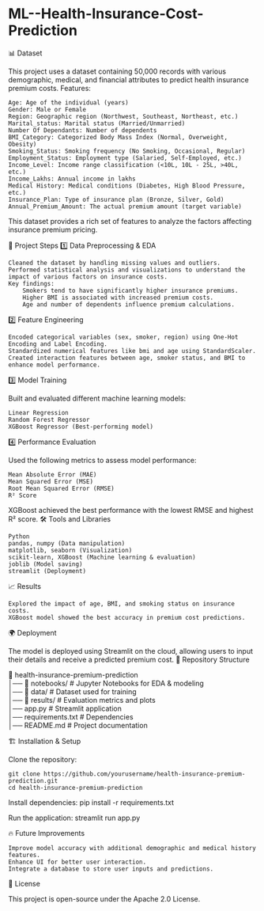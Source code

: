 # ML--Health-Insurance-Cost-Prediction
📊 Dataset

This project uses a dataset containing 50,000 records with various demographic, medical, and financial attributes to predict health insurance premium costs.
Features:

    Age: Age of the individual (years)
    Gender: Male or Female
    Region: Geographic region (Northwest, Southeast, Northeast, etc.)
    Marital_status: Marital status (Married/Unmarried)
    Number Of Dependants: Number of dependents
    BMI_Category: Categorized Body Mass Index (Normal, Overweight, Obesity)
    Smoking_Status: Smoking frequency (No Smoking, Occasional, Regular)
    Employment_Status: Employment type (Salaried, Self-Employed, etc.)
    Income_Level: Income range classification (<10L, 10L - 25L, >40L, etc.)
    Income_Lakhs: Annual income in lakhs
    Medical History: Medical conditions (Diabetes, High Blood Pressure, etc.)
    Insurance_Plan: Type of insurance plan (Bronze, Silver, Gold)
    Annual_Premium_Amount: The actual premium amount (target variable)

This dataset provides a rich set of features to analyze the factors affecting insurance premium pricing.

🚀 Project Steps
1️⃣ Data Preprocessing & EDA

    Cleaned the dataset by handling missing values and outliers.
    Performed statistical analysis and visualizations to understand the impact of various factors on insurance costs.
    Key findings:
        Smokers tend to have significantly higher insurance premiums.
        Higher BMI is associated with increased premium costs.
        Age and number of dependents influence premium calculations.

2️⃣ Feature Engineering

    Encoded categorical variables (sex, smoker, region) using One-Hot Encoding and Label Encoding.
    Standardized numerical features like bmi and age using StandardScaler.
    Created interaction features between age, smoker status, and BMI to enhance model performance.

3️⃣ Model Training

Built and evaluated different machine learning models:

    Linear Regression
    Random Forest Regressor
    XGBoost Regressor (Best-performing model)

4️⃣ Performance Evaluation

Used the following metrics to assess model performance:

    Mean Absolute Error (MAE)
    Mean Squared Error (MSE)
    Root Mean Squared Error (RMSE)
    R² Score

XGBoost achieved the best performance with the lowest RMSE and highest R² score.
🛠️ Tools and Libraries

    Python
    pandas, numpy (Data manipulation)
    matplotlib, seaborn (Visualization)
    scikit-learn, XGBoost (Machine learning & evaluation)
    joblib (Model saving)
    streamlit (Deployment)

📈 Results

    Explored the impact of age, BMI, and smoking status on insurance costs.
    XGBoost model showed the best accuracy in premium cost predictions.

🌍 Deployment

The model is deployed using Streamlit on the cloud, allowing users to input their details and receive a predicted premium cost.
📂 Repository Structure

📂 health-insurance-premium-prediction  
│── 📂 notebooks/        # Jupyter Notebooks for EDA & modeling  
│── 📂 data/            # Dataset used for training  
│── 📂 results/         # Evaluation metrics and plots  
│── app.py             # Streamlit application  
│── requirements.txt   # Dependencies  
│── README.md          # Project documentation  

🏗️ Installation & Setup

Clone the repository:

    git clone https://github.com/yourusername/health-insurance-premium-prediction.git
    cd health-insurance-premium-prediction

Install dependencies:
    pip install -r requirements.txt

Run the application:
    streamlit run app.py

🔥 Future Improvements

    Improve model accuracy with additional demographic and medical history features.
    Enhance UI for better user interaction.
    Integrate a database to store user inputs and predictions.

📜 License

This project is open-source under the Apache 2.0 License.
